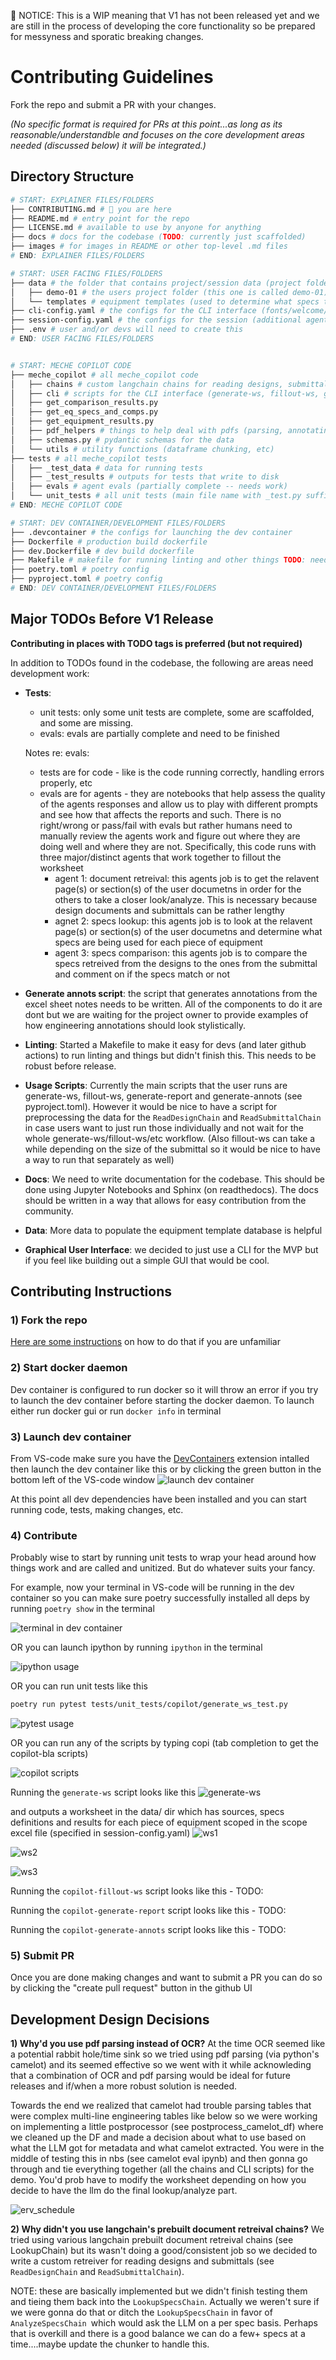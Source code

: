 🚧 NOTICE: This is a WIP meaning that V1 has not been released yet and we are still in the process of developing the core functionality so be prepared for messyness and sporatic breaking changes.

# Contributing Guidelines

Fork the repo and submit a PR with your changes. 

*(No specific format is required for PRs at this point...as long as its reasonable/understandble and focuses on the core development areas needed (discussed below) it will be integrated.)*

## Directory Structure

```sh
# START: EXPLAINER FILES/FOLDERS
├── CONTRIBUTING.md # 🎯 you are here
├── README.md # entry point for the repo
├── LICENSE.md # available to use by anyone for anything
├── docs # docs for the codebase (TODO: currently just scaffolded)
├── images # for images in README or other top-level .md files
# END: EXPLAINER FILES/FOLDERS

# START: USER FACING FILES/FOLDERS
├── data # the folder that contains project/session data (project folder, templates and output worksheets, final reports, annotated pdfs, etc)
│   ├── demo-01 # the users project folder (this one is called demo-01) 3 things (designs, submittals, and scope)
│   └── templates # equipment templates (used to determine what specs to look for given a piece of equipment)
├── cli-config.yaml # the configs for the CLI interface (fonts/welcome/done messages/etc)
├── session-config.yaml # the configs for the session (additional agent prompts, location of files/folders, etc)
├── .env # user and/or devs will need to create this
# END: USER FACING FILES/FOLDERS


# START: MECHE COPILOT CODE
├── meche_copilot # all meche_copilot code
│   ├── chains # custom langchain chains for reading designs, submittals, etc
│   ├── cli # scripts for the CLI interface (generate-ws, fillout-ws, generate-report, generate-annots)
│   ├── get_comparison_results.py
│   ├── get_eq_specs_and_comps.py
│   ├── get_equipment_results.py
│   ├── pdf_helpers # things to help deal with pdfs (parsing, annotating, etc)
│   ├── schemas.py # pydantic schemas for the data
│   └── utils # utility functions (dataframe chunking, etc)
├── tests # all meche_copilot tests
│   ├── _test_data # data for running tests
│   ├── _test_results # outputs for tests that write to disk
│   ├── evals # agent evals (partially complete -- needs work)
│   └── unit_tests # all unit tests (main file name with _test.py suffix)
# END: MECHE COPILOT CODE

# START: DEV CONTAINER/DEVELOPMENT FILES/FOLDERS
├── .devcontainer # the configs for launching the dev container
├── Dockerfile # production build dockerfile
├── dev.Dockerfile # dev build dockerfile
├── Makefile # makefile for running linting and other things TODO: needs work
├── poetry.toml # poetry config
├── pyproject.toml # poetry config
# END: DEV CONTAINER/DEVELOPMENT FILES/FOLDERS
```

## Major TODOs Before V1 Release

**Contributing in places with TODO tags is preferred (but not required)**

In addition to TODOs found in the codebase, the following are areas need development work:

- **Tests**: 
    + unit tests: only some unit tests are complete, some are scaffolded, and some are missing.
    + evals: evals are partially complete and need to be finished

    Notes re: evals:
    - tests are for code - like is the code running correctly, handling errors properly, etc
    - evals are for agents - they are notebooks that help assess the quality of the agents responses and allow us to play with different prompts and see how that affects the reports and such. There is no right/wrong or pass/fail with evals but rather humans need to manually review the agents work and figure out where they are doing well and where they are not. Specifically, this code runs with three major/distinct agents that work together to fillout the worksheet
        + agent 1: document retreival: this agents job is to get the relavent page(s) or section(s) of the user documetns in order for the others to take a closer look/analyze. This is necessary because design documents and submittals can be rather lengthy
        + agnet 2: specs lookup: this agents job is to look at the relavent page(s) or section(s) of the user documetns and determine what specs are being used for each piece of equipment
        + agent 3: specs comparison: this agents job is to compare the specs retreived from the designs to the ones from the submittal and comment on if the specs match or not

- **Generate annots script**: the script that generates annotations from the excel sheet notes needs to be written. All of the components to do it are dont but we are waiting for the project owner to provide examples of how engineering annotations should look stylistically.

- **Linting**: Started a Makefile to make it easy for devs (and later github actions) to run linting and things but didn't finish this. This needs to be robust before release.

- **Usage Scripts**: Currently the main scripts that the user runs are generate-ws, fillout-ws, generate-report and generate-annots (see pyproject.toml). However it would be nice to have a script for preprocessing the data for the ```ReadDesignChain``` and ```ReadSubmittalChain``` in case users want to just run those individually and not wait for the whole generate-ws/fillout-ws/etc workflow. (Also fillout-ws can take a while depending on the size of the submittal so it would be nice to have a way to run that separately as well)

- **Docs**: We need to write documentation for the codebase. This should be done using Jupyter Notebooks and Sphinx (on readthedocs). The docs should be written in a way that allows for easy contribution from the community.

- **Data**: More data to populate the equipment template database is helpful

- **Graphical User Interface**: we decided to just use a CLI for the MVP but if you feel like building out a simple GUI that would be cool.

## Contributing Instructions

### 1) Fork the repo
[Here are some instructions](https://docs.github.com/en/get-started/quickstart/fork-a-repo) on how to do that if you are unfamiliar

### 2) Start docker daemon
Dev container is configured to run docker so it will throw an error if you try to launch the dev container before starting the docker daemon. To launch either run docker gui or run ```docker info``` in terminal

### 3) Launch dev container
From VS-code make sure you have the [DevContainers](https://marketplace.visualstudio.com/items?itemName=ms-vscode-remote.remote-containers) extension intalled then launch the dev container like this or by clicking the green button in the bottom left of the VS-code window
![launch dev container](images/launch_dev_container.png)

At this point all dev dependencies have been installed and you can start running code, tests, making changes, etc.

### 4) Contribute
Probably wise to start by running unit tests to wrap your head around how things work and are called and unitized. But do whatever suits your fancy.

For example, now your terminal in VS-code will be running in the dev container so you can make sure poetry successfully installed all deps by running ```poetry show``` in the terminal

![terminal in dev container](images/terminal_in_container.png)

OR you can launch ipython by running ```ipython``` in the terminal

![ipython usage](images/ipython_usage.png)

OR you can run unit tests like this

```sh
poetry run pytest tests/unit_tests/copilot/generate_ws_test.py
```

![pytest usage](images/pytest_usage.png)

OR you can run any of the scripts by typing copi (tab completion to get the copilot-bla scripts)

![copilot scripts](images/copilot_scripts.png)

Running the `generate-ws` script looks like this 
![generate-ws](images/generate-ws.png)

and outputs a worksheet in the data/ dir which has sources, specs definitions and results for each piece of equipment scoped in the scope excel file (specified in session-config.yaml)
![ws1](images/ws1.png)

![ws2](images/ws2.png)

![ws3](images/ws3.png)

Running the `copilot-fillout-ws` script looks like this - TODO:

Running the `copilot-generate-report` script looks like this - TODO:

Running the `copilot-generate-annots` script looks like this - TODO:


### 5) Submit PR
Once you are done making changes and want to submit a PR you can do so by clicking the "create pull request" button in the github UI

## Development Design Decisions

**1) Why'd you use pdf parsing instead of OCR?**
At the time OCR seemed like a potential rabbit hole/time sink so we tried using pdf parsing (via python's camelot) and its seemed effective so we went with it while acknowleding that a combination of OCR and pdf parsing would be ideal for future releases and if/when a more robust solution is needed.

Towards the end we realized that camelot had trouble parsing tables that were complex multi-line engineering tables like below so we were working on implementing a little postprocessor (see postprocess_camelot_df) where we cleaned up the DF and made a decision about what to use based on what the LLM got for metadata and what camelot extracted. You were in the middle of testing this in nbs (see camelot eval ipynb) and then gonna go through and tie everything together (all the chains and CLI scripts) for the demo. You'd prob have to modify the worksheet depending on how you decide to have the llm do the final lookup/analyze part. 

![erv_schedule](images/erv_schedule.png)

**2) Why didn't you use langchain's prebuilt document retreival chains?**
We tried using various langchain prebuilt document retreival chains (see LookupChain) but its wasn't doing a good/consistent job so we decided to write a custom retreiver for reading designs and submittals (see ```ReadDesignChain``` and ```ReadSubmittalChain```). 

NOTE: these are basically implemented but we didn't finish testing them and tieing them back into the `LookupSpecsChain`. Actually we weren't sure if we were gonna do that or ditch the `LookupSpecsChain` in favor of `AnalyzeSpecsChain `which would ask the LLM on a per spec basis. Perhaps that is overkill and there is a good balance we can do a few+ specs at a time....maybe update the chunker to handle this.